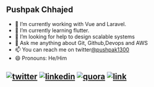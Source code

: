 ## Pushpak Chhajed


- 🔭 I’m currently working with Vue and Laravel.
- 🌱 I’m currently learning flutter.
- 🤔 I’m looking for help to design scalable systems
- 💬 Ask me anything about Git, Github,Devops and AWS
- 📫 You can reach me on twitter[@pushpak1300](https://twitter.com/pushpak1300)
- 😄 Pronouns: He/Him

[1]: https://twitter.com/pushpak1300
[2]: https://www.linkedin.com/in/pushpak-c-286b17b1/
[3]: https://www.quora.com/profile/Pushpak-Chhajed
[4]: https://pushpak1300.github.io

 [![twitter](https://img.icons8.com/doodle/48/000000/twitter--v1.png)][1]
 [![linkedin](https://img.icons8.com/doodle/48/000000/linkedin.png)][2]
 [![quora](https://img.icons8.com/doodle/48/000000/quora.png)][3]
 [![link](https://img.icons8.com/doodle/48/000000/link--v1.png)][4]
---


